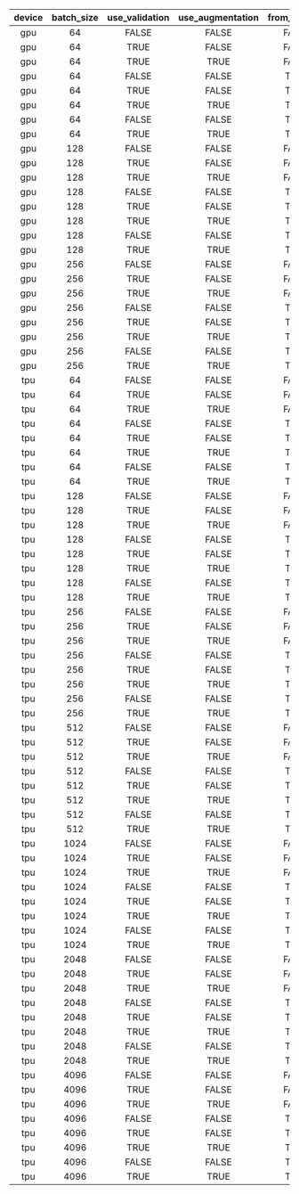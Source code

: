 | device | batch_size | use_validation | use_augmentation | from_storage | num_workers | before_training | first_epoch | second_epoch_mean | second_epoch_sd | total_second |
|:------:|:----------:|:--------------:|:----------------:|:------------:|:-----------:|----------------:|------------:|------------------:|----------------:|-------------:|
|   gpu  |     64     |      FALSE     |       FALSE      |     FALSE    |      1      |             7.1 |       993.6 |             982.2 |             2.4 |      19662.6 |
|   gpu  |     64     |      TRUE      |       FALSE      |     FALSE    |      1      |             6.6 |      1039.3 |            1034.5 |             3.2 |      20701.2 |
|   gpu  |     64     |      TRUE      |       TRUE       |     FALSE    |      1      |             0.5 |      1130.8 |            1108.4 |             0.9 |      22191.7 |
|   gpu  |     64     |      FALSE     |       FALSE      |     TRUE     |      1      |             4.9 |      1084.3 |            1056.5 |             1.1 |      21163.1 |
|   gpu  |     64     |      TRUE      |       FALSE      |     TRUE     |      1      |             5.9 |      1189.9 |            1171.8 |             0.6 |      23460.1 |
|   gpu  |     64     |      TRUE      |       TRUE       |     TRUE     |      1      |             5.1 |      1220.9 |            1204.0 |             2.5 |      24101.5 |
|   gpu  |     64     |      FALSE     |       FALSE      |     TRUE     |      4      |             4.7 |      1063.7 |            1043.1 |             0.8 |      20887.7 |
|   gpu  |     64     |      TRUE      |       TRUE       |     TRUE     |      4      |             5.2 |      1158.6 |            1139.6 |             0.4 |      22815.3 |
|   gpu  |     128    |      FALSE     |       FALSE      |     FALSE    |      1      |             7.3 |       839.6 |             812.9 |             3.8 |      16292.0 |
|   gpu  |     128    |      TRUE      |       FALSE      |     FALSE    |      1      |             7.4 |       864.6 |             854.6 |             1.5 |      17108.7 |
|   gpu  |     128    |      TRUE      |       TRUE       |     FALSE    |      1      |             0.6 |       852.2 |             821.3 |             2.6 |      16457.0 |
|   gpu  |     128    |      FALSE     |       FALSE      |     TRUE     |      1      |             4.1 |       819.1 |             799.7 |             0.6 |      16016.7 |
|   gpu  |     128    |      TRUE      |       FALSE      |     TRUE     |      1      |             3.9 |       835.9 |             811.7 |             2.4 |      16262.5 |
|   gpu  |     128    |      TRUE      |       TRUE       |     TRUE     |      1      |             4.8 |       835.8 |             810.0 |             2.7 |      16230.7 |
|   gpu  |     128    |      FALSE     |       FALSE      |     TRUE     |      4      |             2.7 |       827.5 |             804.5 |             0.6 |      16116.4 |
|   gpu  |     128    |      TRUE      |       TRUE       |     TRUE     |      4      |             4.5 |       863.0 |             850.7 |             2.1 |      17030.3 |
|   gpu  |     256    |      FALSE     |       FALSE      |     FALSE    |      1      |             6.3 |       777.7 |             759.5 |             3.9 |      15213.7 |
|   gpu  |     256    |      TRUE      |       FALSE      |     FALSE    |      1      |             6.7 |       806.7 |             808.7 |             4.4 |      16179.4 |
|   gpu  |     256    |      TRUE      |       TRUE       |     FALSE    |      1      |             0.5 |       769.7 |             742.9 |             1.3 |      14885.0 |
|   gpu  |     256    |      FALSE     |       FALSE      |     TRUE     |      1      |             4.6 |       748.1 |             732.2 |             0.9 |      14664.8 |
|   gpu  |     256    |      TRUE      |       FALSE      |     TRUE     |      1      |             5.9 |       792.8 |             767.7 |             1.1 |      15385.9 |
|   gpu  |     256    |      TRUE      |       TRUE       |     TRUE     |      1      |             5.5 |      1244.5 |            1217.8 |            57.8 |      24389.0 |
|   gpu  |     256    |      FALSE     |       FALSE      |     TRUE     |      4      |             3.2 |       748.7 |             745.2 |             9.2 |      14910.7 |
|   gpu  |     256    |      TRUE      |       TRUE       |     TRUE     |      4      |             4.3 |       806.7 |             776.3 |             7.2 |      15560.3 |
|   tpu  |     64     |      FALSE     |       FALSE      |     FALSE    |      1      |             0.1 |      1052.8 |             973.0 |            10.7 |      19539.0 |
|   tpu  |     64     |      TRUE      |       FALSE      |     FALSE    |      1      |             0.2 |      1125.9 |             982.9 |             3.4 |      19800.7 |
|   tpu  |     64     |      TRUE      |       TRUE       |     FALSE    |      1      |             0.8 |       907.5 |             844.3 |             6.9 |      16950.1 |
|   tpu  |     64     |      FALSE     |       FALSE      |     TRUE     |      1      |             3.4 |       930.6 |             821.5 |             3.5 |      16543.4 |
|   tpu  |     64     |      TRUE      |       FALSE      |     TRUE     |      1      |             3.5 |       902.5 |             827.2 |             4.8 |      16622.9 |
|   tpu  |     64     |      TRUE      |       TRUE       |     TRUE     |      1      |             3.5 |       942.9 |             833.2 |             4.8 |      16777.5 |
|   tpu  |     64     |      FALSE     |       FALSE      |     TRUE     |      4      |             2.8 |       832.7 |             774.3 |             5.1 |      15546.7 |
|   tpu  |     64     |      TRUE      |       TRUE       |     TRUE     |      4      |             3.5 |       889.2 |             797.4 |             3.6 |      16044.0 |
|   tpu  |     128    |      FALSE     |       FALSE      |     FALSE    |      1      |             0.1 |       500.4 |             396.5 |             5.8 |       8033.4 |
|   tpu  |     128    |      TRUE      |       FALSE      |     FALSE    |      1      |             0.1 |       547.5 |             416.7 |             4.7 |       8465.5 |
|   tpu  |     128    |      TRUE      |       TRUE       |     FALSE    |      1      |             0.6 |       507.0 |             421.7 |             2.6 |       8519.8 |
|   tpu  |     128    |      FALSE     |       FALSE      |     TRUE     |      1      |             3.1 |       508.0 |             414.9 |             2.6 |       8394.5 |
|   tpu  |     128    |      TRUE      |       FALSE      |     TRUE     |      1      |             3.5 |       491.9 |             409.5 |             1.3 |       8275.5 |
|   tpu  |     128    |      TRUE      |       TRUE       |     TRUE     |      1      |             3.5 |       514.3 |             409.9 |             1.5 |       8306.7 |
|   tpu  |     128    |      FALSE     |       FALSE      |     TRUE     |      4      |             2.8 |       470.9 |             406.3 |             3.8 |       8193.9 |
|   tpu  |     128    |      TRUE      |       TRUE       |     TRUE     |      4      |             3.5 |       515.3 |             410.2 |             1.2 |       8312.7 |
|   tpu  |     256    |      FALSE     |       FALSE      |     FALSE    |      1      |             0.1 |       325.8 |             231.1 |             1.1 |       4716.6 |
|   tpu  |     256    |      TRUE      |       FALSE      |     FALSE    |      1      |             0.1 |       389.7 |             239.3 |             1.0 |       4935.8 |
|   tpu  |     256    |      TRUE      |       TRUE       |     FALSE    |      1      |             0.9 |       394.3 |             234.6 |             1.6 |       4851.7 |
|   tpu  |     256    |      FALSE     |       FALSE      |     TRUE     |      1      |             3.5 |       390.7 |             233.9 |             1.1 |       4838.9 |
|   tpu  |     256    |      TRUE      |       FALSE      |     TRUE     |      1      |             4.5 |       482.4 |             239.2 |             1.1 |       5031.6 |
|   tpu  |     256    |      TRUE      |       TRUE       |     TRUE     |      1      |             4.5 |       542.8 |             239.1 |             1.0 |       5091.0 |
|   tpu  |     256    |      FALSE     |       FALSE      |     TRUE     |      4      |             3.5 |       511.9 |             236.4 |             2.4 |       5007.9 |
|   tpu  |     256    |      TRUE      |       TRUE       |     TRUE     |      4      |             4.6 |       665.2 |             240.3 |             1.8 |       5234.7 |
|   tpu  |     512    |      FALSE     |       FALSE      |     FALSE    |      1      |             0.2 |       227.7 |             135.4 |             1.0 |       2799.7 |
|   tpu  |     512    |      TRUE      |       FALSE      |     FALSE    |      1      |             0.2 |       295.8 |             141.3 |             0.8 |       2980.1 |
|   tpu  |     512    |      TRUE      |       TRUE       |     FALSE    |      1      |             0.4 |       297.5 |             136.9 |             0.8 |       2898.8 |
|   tpu  |     512    |      FALSE     |       FALSE      |     TRUE     |      1      |             3.9 |       313.6 |             133.9 |             0.5 |       2861.2 |
|   tpu  |     512    |      TRUE      |       FALSE      |     TRUE     |      1      |             5.1 |       410.1 |             138.7 |             1.3 |       3050.3 |
|   tpu  |     512    |      TRUE      |       TRUE       |     TRUE     |      1      |             4.7 |       445.1 |             135.4 |             0.8 |       3022.6 |
|   tpu  |     512    |      FALSE     |       FALSE      |     TRUE     |      4      |             3.7 |       405.7 |             133.6 |             0.8 |       2947.7 |
|   tpu  |     512    |      TRUE      |       TRUE       |     TRUE     |      4      |             5.1 |       583.3 |             137.7 |             0.6 |       3204.8 |
|   tpu  |    1024    |      FALSE     |       FALSE      |     FALSE    |      1      |             0.1 |       177.3 |              81.7 |             0.5 |       1729.2 |
|   tpu  |    1024    |      TRUE      |       FALSE      |     FALSE    |      1      |             0.2 |       237.4 |              85.6 |             0.5 |       1864.1 |
|   tpu  |    1024    |      TRUE      |       TRUE       |     FALSE    |      1      |             0.4 |       247.2 |              80.3 |             0.2 |       1773.5 |
|   tpu  |    1024    |      FALSE     |       FALSE      |     TRUE     |      1      |             3.3 |       237.3 |              80.2 |             0.6 |       1765.1 |
|   tpu  |    1024    |      TRUE      |       FALSE      |     TRUE     |      1      |             4.5 |       338.4 |              83.6 |             0.5 |       1930.8 |
|   tpu  |    1024    |      TRUE      |       TRUE       |     TRUE     |      1      |             4.4 |       380.2 |              84.9 |             0.8 |       1998.0 |
|   tpu  |    1024    |      FALSE     |       FALSE      |     TRUE     |      4      |             3.6 |       340.9 |              80.7 |             0.4 |       1878.3 |
|   tpu  |    1024    |      TRUE      |       TRUE       |     TRUE     |      4      |             4.5 |       487.9 |              84.7 |             0.7 |       2101.6 |
|   tpu  |    2048    |      FALSE     |       FALSE      |     FALSE    |      1      |             0.1 |       160.6 |              62.2 |             0.7 |       1343.4 |
|   tpu  |    2048    |      TRUE      |       FALSE      |     FALSE    |      1      |             0.2 |       219.5 |              66.2 |             0.4 |       1477.2 |
|   tpu  |    2048    |      TRUE      |       TRUE       |     FALSE    |      1      |             0.8 |       162.2 |              58.1 |             0.8 |       1266.2 |
|   tpu  |    2048    |      FALSE     |       FALSE      |     TRUE     |      1      |             3.5 |       187.0 |              57.4 |             0.4 |       1281.5 |
|   tpu  |    2048    |      TRUE      |       FALSE      |     TRUE     |      1      |             4.2 |       169.3 |              61.4 |             0.7 |       1340.3 |
|   tpu  |    2048    |      TRUE      |       TRUE       |     TRUE     |      1      |             4.3 |       195.4 |              62.4 |             1.3 |       1385.1 |
|   tpu  |    2048    |      FALSE     |       FALSE      |     TRUE     |      4      |             3.2 |       139.7 |              59.2 |             0.5 |       1267.6 |
|   tpu  |    2048    |      TRUE      |       TRUE       |     TRUE     |      4      |             4.0 |       193.7 |              67.0 |             0.7 |       1469.9 |
|   tpu  |    4096    |      FALSE     |       FALSE      |     FALSE    |      1      |             0.1 |       144.3 |              50.0 |             0.3 |       1095.1 |
|   tpu  |    4096    |      TRUE      |       FALSE      |     FALSE    |      1      |             0.2 |       208.3 |              53.6 |             0.2 |       1226.8 |
|   tpu  |    4096    |      TRUE      |       TRUE       |     FALSE    |      1      |             0.7 |       145.5 |              45.6 |             1.7 |       1011.8 |
|   tpu  |    4096    |      FALSE     |       FALSE      |     TRUE     |      1      |             3.6 |       157.4 |              45.6 |             1.4 |       1027.0 |
|   tpu  |    4096    |      TRUE      |       FALSE      |     TRUE     |      1      |             4.4 |       155.9 |              49.2 |             1.5 |       1094.2 |
|   tpu  |    4096    |      TRUE      |       TRUE       |     TRUE     |      1      |             4.2 |       178.3 |              51.4 |             2.2 |       1159.0 |
|   tpu  |    4096    |      FALSE     |       FALSE      |     TRUE     |      4      |             3.5 |       137.4 |              47.7 |             1.3 |       1047.0 |
|   tpu  |    4096    |      TRUE      |       TRUE       |     TRUE     |      4      |             4.6 |       199.8 |              59.6 |             3.0 |       1337.2 |

